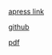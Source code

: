 

[apress link](https://www.apress.com/kr/book/9781484240861)

[github](https://github.com/antsmartian/functional-es8)

[pdf](https://github.com/nhlinhCS/docs-programing-ebook/blob/master/Beginning%20Functional%20JavaScript.pdf)
